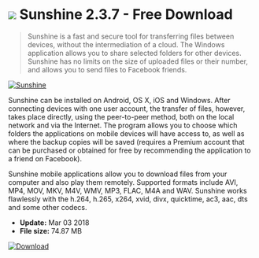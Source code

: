 # ![](https://cdn.softexe.net/static/icon/2/sunshine-10597.png) Sunshine 2.3.7 - Free Download

> Sunshine is a fast and secure tool for transferring files between devices, without the intermediation of a cloud. The Windows application allows you to share selected folders for other devices. Sunshine has no limits on the size of uploaded files or their number, and allows you to send files to Facebook friends.

[![Sunshine](https://gallery.dpcdn.pl/imgc/Tools/69211/g_-_420x350_1.5_-_x20160706124359_0.png)](https://softexe.net/win/disks-files/compare-sync/sunshine:pReag.html)

Sunshine can be installed on Android, OS X, iOS and Windows. After connecting devices with one user account, the transfer of files, however, takes place directly, using the peer-to-peer method, both on the local network and via the Internet. The program allows you to choose which folders the applications on mobile devices will have access to, as well as where the backup copies will be saved (requires a Premium account that can be purchased or obtained for free by recommending the application to a friend on Facebook).
 
 Sunshine mobile applications allow you to download files from your computer and also play them remotely. Supported formats include AVI, MP4, MOV, MKV, M4V, WMV, MP3, FLAC, M4A and WAV. Sunshine works flawlessly with the h.264, h.265, x264, xvid, divx, quicktime, ac3, aac, dts and some other codecs.


- **Update:** Mar 03 2018
- **File size:** 74.87 MB

[![Download](https://cdn.softexe.net/static/img/download.png)](https://softexe.net/win/disks-files/compare-sync/sunshine:pReag.html)

